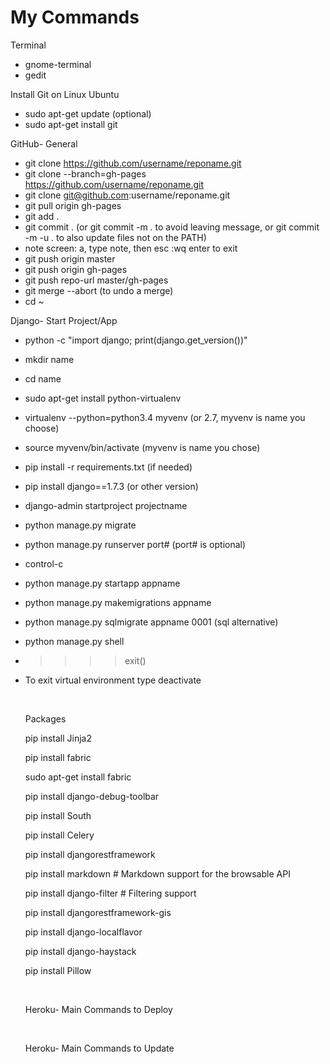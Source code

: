 # My Commands

Terminal
*   gnome-terminal
*   gedit

Install Git on Linux Ubuntu
*   sudo apt-get update (optional)
*   sudo apt-get install git

GitHub- General</p>
*   git clone https://github.com/username/reponame.git
*   git clone --branch=gh-pages https://github.com/username/reponame.git
*   git clone git@github.com:username/reponame.git
*   git pull origin gh-pages
*   git add .
*   git commit . (or git commit -m . to avoid leaving message, or git commit -m -u . to also update files not on the PATH)
*   note screen: a, type note, then esc :wq enter to exit
*   git push origin master
*   git push origin gh-pages
*   git push repo-url master/gh-pages
*   git merge --abort (to undo a merge)
*   cd ~                              

Django- Start Project/App
*   python -c "import django; print(django.get_version())"
*   mkdir name
*   cd name 
*   sudo apt-get install python-virtualenv
*   virtualenv --python=python3.4 myvenv (or 2.7, myvenv is name you choose)
*   source myvenv/bin/activate (myvenv is name you chose)
*   pip install -r requirements.txt (if needed)
*   pip install django==1.7.3 (or other version)                       
*   django-admin startproject projectname
*   python manage.py migrate
*   python manage.py runserver port# (port# is optional)
*   control-c
*   python manage.py startapp appname
*   python manage.py makemigrations appname
*   python manage.py sqlmigrate appname 0001 (sql alternative)
*   python manage.py shell
*   >>>> exit()
*   To exit virtual environment type deactivate                                

    <br><p>Packages</p>
    <p>pip install Jinja2</p>
    <p>pip install fabric</p>
    <p>sudo apt-get install fabric</p>
    <p>pip install django-debug-toolbar</p>
    <p>pip install South</p>
    <p>pip install Celery</p>
    <p>pip install djangorestframework</p>
    <p>pip install markdown # Markdown support for the browsable API</p>
    <p>pip install django-filter # Filtering support</p>
    <p>pip install djangorestframework-gis</p>
    <p>pip install django-localflavor</p>
    <p>pip install django-haystack</p>
    <p>pip install Pillow</p>    

    <br><p>Heroku- Main Commands to Deploy</p>
    <br><p>Heroku- Main Commands to Update</p>
